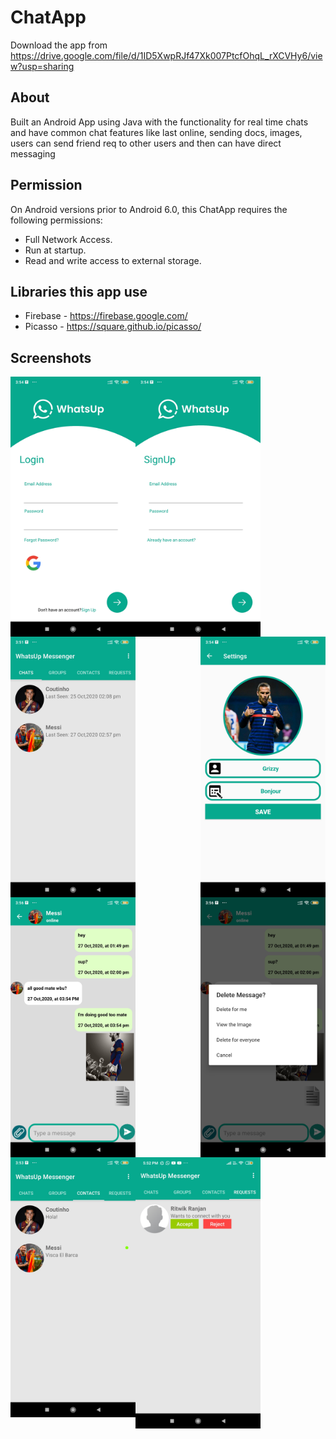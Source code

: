 # ChatApp
Download the app from https://drive.google.com/file/d/1ID5XwpRJf47Xk007PtcfOhqL_rXCVHy6/view?usp=sharing

## About
Built an Android App using Java with the functionality for real time chats and have common chat features
like last online, sending docs, images, users can send friend req to other users and then can have direct messaging

## Permission
On Android versions prior to Android 6.0, this ChatApp requires the following permissions:
- Full Network Access.
- Run at startup.
- Read and write access to external storage.

## Libraries this app use
- Firebase - https://firebase.google.com/
- Picasso - https://square.github.io/picasso/
## Screenshots
<img src="ScreenShots/login.jpg" alt="login image" align="left" width="200"  />
<img src="ScreenShots/signUp.jpg" alt="signUp image" align="center" width="200"  />
<img src="ScreenShots/profile.jpg" alt="profile image" align="right" width="200"  />
<img src="ScreenShots/chat.jpg" alt="chat image" align="left" width="200"/>
<img src="ScreenShots/ChatActivity.jpg" alt="ChatActivity image" align="center" width="200" />
<img src="ScreenShots/DeletingOption.jpg" alt="DeletingOption image" align="right" width="200" />
<img src="ScreenShots/contacts.jpg" alt="contacts image" align="left" width="200" />
<img src="ScreenShots/Requests.jpg" alt="Requests image" align="center" width="200"/>
